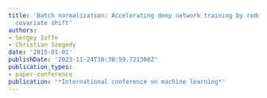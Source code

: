 ```yaml
---
title: 'Batch normalization: Accelerating deep network training by reducing internal
  covariate shift'
authors:
- Sergey Ioffe
- Christian Szegedy
date: '2015-01-01'
publishDate: '2023-11-24T10:38:59.721380Z'
publication_types:
- paper-conference
publication: '*International conference on machine learning*'
---
```

